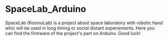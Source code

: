 # SpaceLab_Arduino
SpaceLab (KosmoLab) is a project about space laboratory with robotic hand whic will be used in long timing or social distant experiements. Here you can find the firmware of the project's part on Arduino. Good luck!
